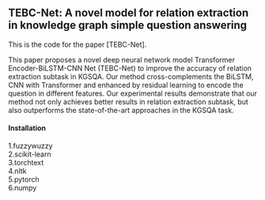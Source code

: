 ## TEBC-Net: A novel model for relation extraction in knowledge graph simple question answering


This is the code for the paper [TEBC-Net]. 

This paper proposes a novel deep neural network model Transformer Encoder-BiLSTM-CNN Net (TEBC-Net) to improve the accuracy of relation extraction subtask in KGSQA. Our method cross-complements the BiLSTM, CNN with Transformer and enhanced by residual learning to encode the question in different features. Our experimental results demonstrate that our method not only achieves better results in relation extraction subtask, but also outperforms the state-of-the-art approaches in the KGSQA task.


#### Installation
1.fuzzywuzzy  
2.scikit-learn  
3.torchtext  
4.nltk  
5.pytorch  
6.numpy










